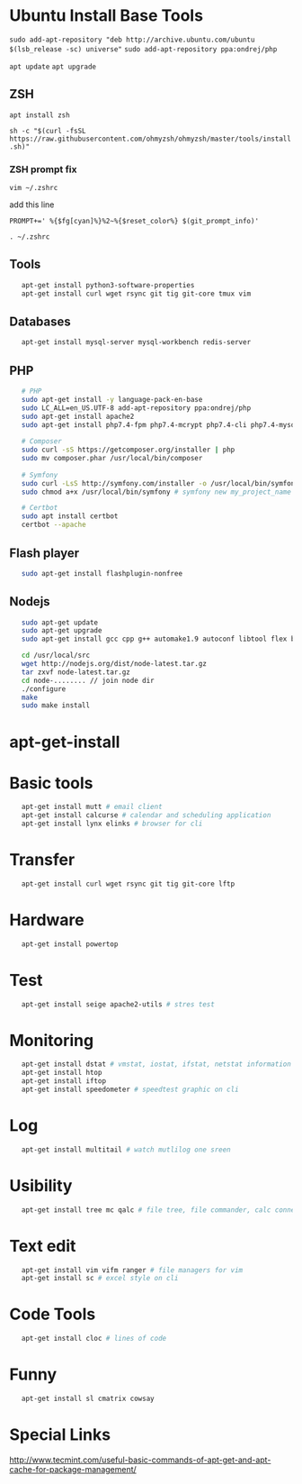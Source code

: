 # Ubuntu Install Base Tools

```sudo add-apt-repository "deb http://archive.ubuntu.com/ubuntu $(lsb_release -sc) universe"```
```sudo add-apt-repository ppa:ondrej/php```

```apt update```
```apt upgrade```

## ZSH 
```apt install zsh```

```sh -c "$(curl -fsSL https://raw.githubusercontent.com/ohmyzsh/ohmyzsh/master/tools/install.sh)"```

### ZSH prompt fix
```vim ~/.zshrc```

add this line 

```PROMPT+=' %{$fg[cyan]%}%2~%{$reset_color%} $(git_prompt_info)'```

```. ~/.zshrc```

## Tools
```bash
   apt-get install python3-software-properties
   apt-get install curl wget rsync git tig git-core tmux vim
````
## Databases
```bash
   apt-get install mysql-server mysql-workbench redis-server
```
## PHP 
```bash
   # PHP
   sudo apt-get install -y language-pack-en-base
   sudo LC_ALL=en_US.UTF-8 add-apt-repository ppa:ondrej/php
   sudo apt-get install apache2 
   sudo apt-get install php7.4-fpm php7.4-mcrypt php7.4-cli php7.4-mysql php7.4-curl php7.4-zip phpmyadmin
   
   # Composer
   sudo curl -sS https://getcomposer.org/installer | php
   sudo mv composer.phar /usr/local/bin/composer
   
   # Symfony
   sudo curl -LsS http://symfony.com/installer -o /usr/local/bin/symfony
   sudo chmod a+x /usr/local/bin/symfony # symfony new my_project_name

   # Certbot
   sudo apt install certbot
   certbot --apache

```
## Flash player 

```bash
   sudo apt-get install flashplugin-nonfree
```
## Nodejs
```bash
   sudo apt-get update
   sudo apt-get upgrade
   sudo apt-get install gcc cpp g++ automake1.9 autoconf libtool flex bison python-software-properties

   cd /usr/local/src
   wget http://nodejs.org/dist/node-latest.tar.gz
   tar zxvf node-latest.tar.gz
   cd node-........ // join node dir
   ./configure
   make
   sudo make install
```
# apt-get-install

# Basic tools
```bash
   apt-get install mutt # email client
   apt-get install calcurse # calendar and scheduling application
   apt-get install lynx elinks # browser for cli 
```
# Transfer
```bash
   apt-get install curl wget rsync git tig git-core lftp
```
# Hardware
```bash
   apt-get install powertop 
```
# Test
```bash
   apt-get install seige apache2-utils # stres test
```
# Monitoring
```bash
   apt-get install dstat # vmstat, iostat, ifstat, netstat information > http://dag.wiee.rs/home-made/dstat/
   apt-get install htop
   apt-get install iftop 
   apt-get install speedometer # speedtest graphic on cli
```
# Log
```bash
   apt-get install multitail # watch mutlilog one sreen
```
# Usibility
```bash
   apt-get install tree mc qalc # file tree, file commander, calc connected net
```
# Text edit
```bash
   apt-get install vim vifm ranger # file managers for vim
   apt-get install sc # excel style on cli
```
# Code Tools
```bash
   apt-get install cloc # lines of code
```
# Funny
```bash
   apt-get install sl cmatrix cowsay
```
# Special Links
http://www.tecmint.com/useful-basic-commands-of-apt-get-and-apt-cache-for-package-management/

